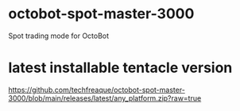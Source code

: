 # octobot-spot-master-3000
Spot trading mode for OctoBot

# latest installable tentacle version
https://github.com/techfreaque/octobot-spot-master-3000/blob/main/releases/latest/any_platform.zip?raw=true
